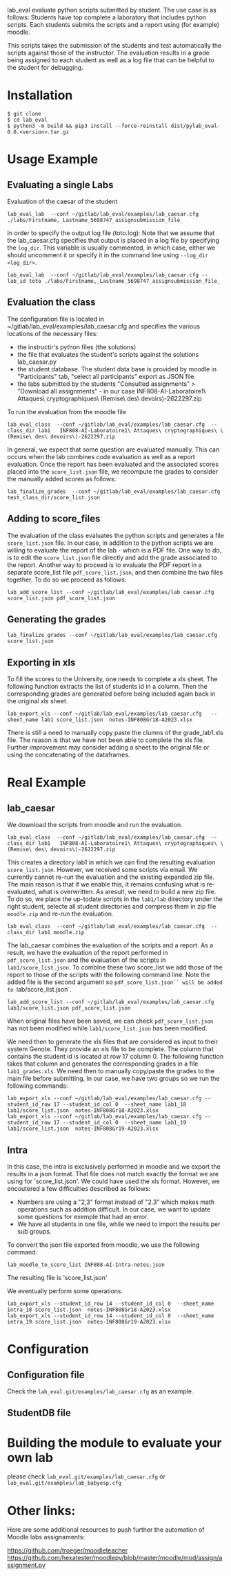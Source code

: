 

lab_eval  evaluate python scripts submitted by student. 
The use case is as follows: 
Students have top complete a laboratory that includes python scripts. 
Each students submits the scripts and a report using (for example) moodle. 

This scripts takes the submission of the students and test automatically the scripts against those of the instructor. 
The evaluation results in a grade being assigned to each student as well as a log file that can be helpful to the student for debugging. 

# Installation

```
$ git clone 
$ cd lab_eval
$ python3 -m build && pip3 install --force-reinstall dist/pylab_eval-0.0.<version>.tar.gz
```

# Usage Example

## Evaluating a single Labs

Evaluation of the caesar of the student

```
lab_eval_lab  --conf ~/gitlab/lab_eval/examples/lab_caesar.cfg ./labs/Firstname,_Lastname_5698747_assignsubmission_file_
```
In order to specify the output log file (toto.log):
Note that we assume that the lab_caesar.cfg specifies that output is placed in a log file by specifying the `log_dir`. This variable is usually commented, in which case, either we should uncomment it or specify it in the command line using `--log_dir <log_dir>`.

```
lab_eval_lab  --conf ~/gitlab/lab_eval/examples/lab_caesar.cfg --lab_id toto ./labs/Firstname,_Lastname_5698747_assignsubmission_file_
```
## Evaluation the class 

The configuration file is located in ~/gitlab/lab_eval/examples/lab_caesar.cfg and specifies the various locations of the necessary files:

* the instructir's python files (the solutions)
* the file that evaluates the student's scripts against the solutions lab_caesar.py
* the student database. The student data base is provided by moodle in "Participants" tab, "select all participants" export as JSON file.
* the labs submitted by the students "Consulted assignments" > "Download all assignments" - in our case  INF808-AI-Laboratoire1\ Attaques\ cryptographiques\ \(Remise\ des\ devoirs\)-2622297.zip


To run the evaluation from the moodle file


```
lab_eval_class  --conf ~/gitlab/lab_eval/examples/lab_caesar.cfg  --class_dir lab1   INF808-AI-Laboratoire1\ Attaques\ cryptographiques\ \(Remise\ des\ devoirs\)-2622297.zip 
```

In general, we expect that some question are evaluated manually. This can occurs when the lab combines code evaluation as well as a report evaluation. Once the report has been evaluated and the associated scores placed into the `score_list.json` file, we recompute the grades to consider the manually added scores as follows:

```
lab_finalize_grades  --conf ~/gitlab/lab_eval/examples/lab_caesar.cfg test_class_dir/score_list.json

```
## Adding to score_files

The evaluation of the class evaluates the python scripts and generates a file `score_list.json` file. In our case, in addition to the python scripts we are willing to evaluate the report of the lab - which is a PDF file. 
One way to do, is to edit the `score_list.json` file directly and add the grade associated to the report. 
Another way to proceed is to evaluate the PDF report in a separate score_list file `pdf_score_list.json`, and then combine the two files together. To do so we proceed as follows:

```
lab_add_score_list --conf ~/gitlab/lab_eval/examples/lab_caesar.cfg score_list.json pdf_score_list.json 
```

## Generating the grades


```
lab_finalize_grades --conf ~/gitlab/lab_eval/examples/lab_caesar.cfg score_list.json 
```

## Exporting in xls

To fill the scores to the University, one needs to complete a xls sheet. 
The following function extracts the list of students id in a column. Then the corresponding grades are generated before being included again back in the original xls sheet. 


```
lab_export_xls --conf ~/gitlab/lab_eval/examples/lab_caesar.cfg   --sheet_name lab1 score_list.json  notes-INF808Gr18-A2023.xlsx 

```
There is still a need to manually copy paste the clumns of the grade_lab1.xls file. The reason is that we have not been able to complete the xls file. Further improvement may consider adding a sheet to the original file or using the concatenating of the dataframes. 


# Real Example

## lab_caesar

We download the scripts from moodle and run the evaluation. 

```
lab_eval_class  --conf ~/gitlab/lab_eval/examples/lab_caesar.cfg  --class_dir lab1   INF808-AI-Laboratoire1\ Attaques\ cryptographiques\ \(Remise\ des\ devoirs\)-2622297.zip
```

This creates a directory lab1 in which we can find the resulting evaluation `score_list.json`. However, we received some scripts via email. We currently cannot re-run the evaluation and the existing expanded zip file. The main reason is that if we enable this, it remains confusing what is re-evaluated, what is overwritten. As aresult, we need to build a new zip file. 
To do so, we place the up-todate scripts in the `lab1/lab` directory under the right student, selecte all student directories and compress them in zip file `moodle.zip` and re-run the evaluation.
```
lab_eval_class  --conf ~/gitlab/lab_eval/examples/lab_caesar.cfg  --class_dir lab1 moodle.zip 
```

The lab_caesar combines the evaluation of the scripts and a report. As a result, we have the evaluation of the report performed in `pdf_score_list.json` and the evaluation of the scripts in `lab1/score_list.json`. To combine these two score_list we add those of the report to those of the scripts with the following command line.
Note the added file is the second argument so `pdf_score_list.json`` will be added to `lab/score_list.json`.

```
lab_add_score_list --conf ~/gitlab/lab_eval/examples/lab_caesar.cfg lab1/score_list.json pdf_score_list.json
```
When original files have been saved, we can check `pdf_score_list.json` has not been modified while `lab1/score_list.json` has been modified. 

We need then to generate the xls files that are considered as input to their system Genote. They provide an xls file to be complete. The column that contains the student id is located at row 17 column 0. The following function takes that column and generates the corresponding grades in a file `lab1_grades.xls`. We need then to manually copy/paste the grades to the main file before submitting. 
In our case, we have two groups so we run the following commands:

```
lab_export_xls --conf ~/gitlab/lab_eval/examples/lab_caesar.cfg --student_id_row 17 --student_id_col 0  --sheet_name lab1_18 lab1/score_list.json  notes-INF808Gr18-A2023.xlsx
lab_export_xls --conf ~/gitlab/lab_eval/examples/lab_caesar.cfg --student_id_row 17 --student_id_col 0  --sheet_name lab1_19 lab1/score_list.json  notes-INF808Gr19-A2023.xlsx
```

## Intra

In this case, the intra is exclusively performed in moodle and we export the results in a json format. That file does not match exactly the format we are using for 'score_list.json'. We could have used the xls format. However, we encoutered a few difficulties described as follows:

* Numbers are using a "2,3" format instead of "2.3" which makes math operations such as addition difficult. In our case, we want to update some questions for exemple that had an error. 
* We have all students in one file, while we need to import the results per sub groups. 

To convert the json file exported from moodle, we use the following command:

```
lab_moodle_to_score_list INF808-AI-Intra-notes.json 
```

The resulting file is 'score_list.json'

We eventually perform some operations. 

```
lab_export_xls --student_id_row 14 --student_id_col 0  --sheet_name intra_18 score_list.json  notes-INF808Gr18-A2023.xlsx
lab_export_xls --student_id_row 14 --student_id_col 0  --sheet_name intra_19 score_list.json  notes-INF808Gr19-A2023.xlsx
```


# Configuration 

## Configuration file

Check the `lab_eval.git/examples/lab_caesar.cfg` as an example.

## StudentDB file



# Building the module to evaluate your own lab

please check `lab_eval.git/examples/lab_caesar.cfg` or `lab_eval.git/examples/lab_babyesp.cfg`


# Other links:

Here are some additional resources to push further the automation of Moodle labs assignaments:

https://github.com/troeger/moodleteacher
https://github.com/hexatester/moodlepy/blob/master/moodle/mod/assign/assignment.py



